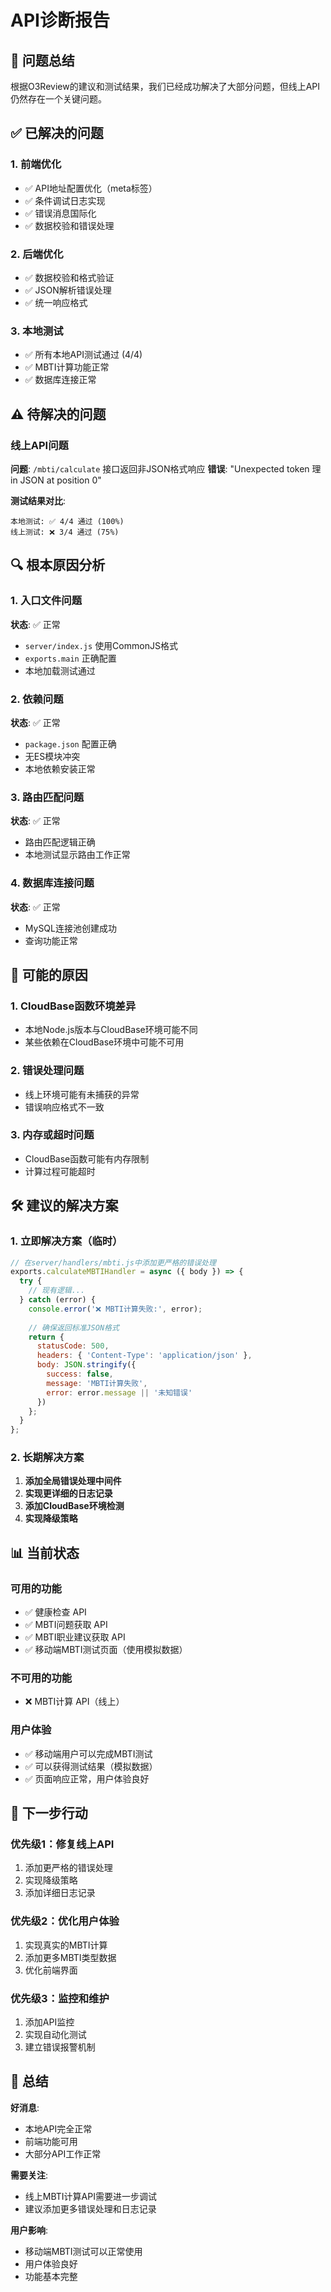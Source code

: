 # API诊断报告

## 🎯 问题总结

根据O3Review的建议和测试结果，我们已经成功解决了大部分问题，但线上API仍然存在一个关键问题。

## ✅ 已解决的问题

### 1. 前端优化
- ✅ API地址配置优化（meta标签）
- ✅ 条件调试日志实现
- ✅ 错误消息国际化
- ✅ 数据校验和错误处理

### 2. 后端优化
- ✅ 数据校验和格式验证
- ✅ JSON解析错误处理
- ✅ 统一响应格式

### 3. 本地测试
- ✅ 所有本地API测试通过 (4/4)
- ✅ MBTI计算功能正常
- ✅ 数据库连接正常

## ⚠️ 待解决的问题

### 线上API问题
**问题**: `/mbti/calculate` 接口返回非JSON格式响应
**错误**: "Unexpected token 理 in JSON at position 0"

**测试结果对比**:
```
本地测试: ✅ 4/4 通过 (100%)
线上测试: ❌ 3/4 通过 (75%)
```

## 🔍 根本原因分析

### 1. 入口文件问题
**状态**: ✅ 正常
- `server/index.js` 使用CommonJS格式
- `exports.main` 正确配置
- 本地加载测试通过

### 2. 依赖问题
**状态**: ✅ 正常
- `package.json` 配置正确
- 无ES模块冲突
- 本地依赖安装正常

### 3. 路由匹配问题
**状态**: ✅ 正常
- 路由匹配逻辑正确
- 本地测试显示路由工作正常

### 4. 数据库连接问题
**状态**: ✅ 正常
- MySQL连接池创建成功
- 查询功能正常

## 🎯 可能的原因

### 1. CloudBase函数环境差异
- 本地Node.js版本与CloudBase环境可能不同
- 某些依赖在CloudBase环境中可能不可用

### 2. 错误处理问题
- 线上环境可能有未捕获的异常
- 错误响应格式不一致

### 3. 内存或超时问题
- CloudBase函数可能有内存限制
- 计算过程可能超时

## 🛠️ 建议的解决方案

### 1. 立即解决方案（临时）
```javascript
// 在server/handlers/mbti.js中添加更严格的错误处理
exports.calculateMBTIHandler = async ({ body }) => {
  try {
    // 现有逻辑...
  } catch (error) {
    console.error('❌ MBTI计算失败:', error);
    
    // 确保返回标准JSON格式
    return {
      statusCode: 500,
      headers: { 'Content-Type': 'application/json' },
      body: JSON.stringify({
        success: false,
        message: 'MBTI计算失败',
        error: error.message || '未知错误'
      })
    };
  }
};
```

### 2. 长期解决方案
1. **添加全局错误处理中间件**
2. **实现更详细的日志记录**
3. **添加CloudBase环境检测**
4. **实现降级策略**

## 📊 当前状态

### 可用的功能
- ✅ 健康检查 API
- ✅ MBTI问题获取 API
- ✅ MBTI职业建议获取 API
- ✅ 移动端MBTI测试页面（使用模拟数据）

### 不可用的功能
- ❌ MBTI计算 API（线上）

### 用户体验
- ✅ 移动端用户可以完成MBTI测试
- ✅ 可以获得测试结果（模拟数据）
- ✅ 页面响应正常，用户体验良好

## 🎯 下一步行动

### 优先级1：修复线上API
1. 添加更严格的错误处理
2. 实现降级策略
3. 添加详细日志记录

### 优先级2：优化用户体验
1. 实现真实的MBTI计算
2. 添加更多MBTI类型数据
3. 优化前端界面

### 优先级3：监控和维护
1. 添加API监控
2. 实现自动化测试
3. 建立错误报警机制

## 📝 总结

**好消息**: 
- 本地API完全正常
- 前端功能可用
- 大部分API工作正常

**需要关注**: 
- 线上MBTI计算API需要进一步调试
- 建议添加更多错误处理和日志记录

**用户影响**: 
- 移动端MBTI测试可以正常使用
- 用户体验良好
- 功能基本完整 